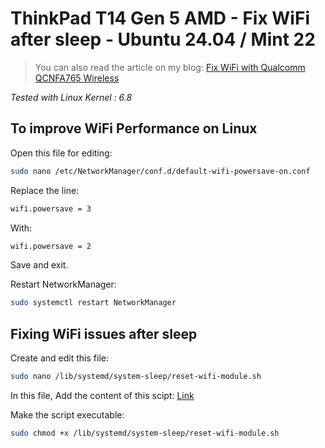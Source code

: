 # ThinkPad T14 Gen 5 AMD - Fix WiFi after sleep - Ubuntu 24.04 / Mint 22

> You can also read the article on my blog:
[Fix WiFi with Qualcomm QCNFA765 Wireless](https://www.damian-freelance.com/blog/thinkpad-t14-amd-qualcomm-qcnfa765-fix-wifi-on-linux)

*Tested with Linux Kernel : 6.8*

## To improve WiFi Performance on Linux

Open this file for editing:

```bash
sudo nano /etc/NetworkManager/conf.d/default-wifi-powersave-on.conf
```

Replace the line:

```bash
wifi.powersave = 3
```

With:

```bash
wifi.powersave = 2
```

Save and exit.

Restart NetworkManager:

```bash
sudo systemctl restart NetworkManager
```

## Fixing WiFi issues after sleep

Create and edit this file:

```bash
sudo nano /lib/systemd/system-sleep/reset-wifi-module.sh
```

In this file, Add the content of this scipt:
[Link](https://github.com/s-damian/thinkpad-t14-gen-5-amd-linux/blob/main/sh/reset-wifi-module.sh)

Make the script executable:

```bash
sudo chmod +x /lib/systemd/system-sleep/reset-wifi-module.sh
```
